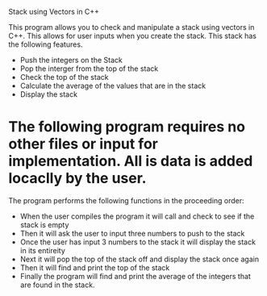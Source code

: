 Stack using Vectors in C++ 

This program allows you to check and manipulate a stack using vectors in C++. This allows for user inputs when you create the stack. This stack has the 
following features. 
- Push the integers on the Stack
- Pop the interger from the top of the stack
- Check the top of the stack
- Calculate the average of the values that are in the stack
- Display the stack 

# The following program requires no other files or input for implementation. All is data is added locaclly by the user. # 


The program performs the following functions in the proceeding order: 
- When the user compiles the program it will call and check to see if the stack is empty
- Then it will ask the user to input three numbers to push to the stack
- Once the user has input 3 numbers to the stack it will display the stack in its entireity
- Next it will pop the top of the stack off and display the stack once again
- Then it will find and print the top of the stack
- Finally the program will find and print the average of the integers that are found in the stack.

